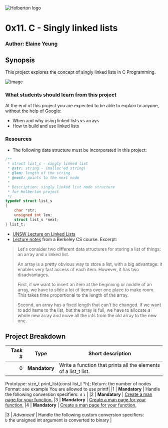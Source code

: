 <img src="https://www.holbertonschool.com/assets/holberton-logo-1cc451260ca3cd297def53f2250a9794810667c7ca7b5fa5879a569a457bf16f.png" alt="Holberton logo">

# 0x11. C - Singly linked lists

### Author: Elaine Yeung

## Synopsis
This project explores the concept of singly linked lists in C Programming.

![image](https://s3.amazonaws.com/intranet-projects-files/holbertonschool-low_level_programming/229/giphy-3.gif)
### What students should learn from this project

At the end of this project you are expected to be able to explain to anyone, without the help of Google:
- When and why using linked lists vs arrays
- How to build and use linked lists

### Resources
- The following data structure must be incorporated in this project:
```C
/**
 * struct list_s - singly linked list
 * @str: string - (malloc'ed string)
 * @len: length of the string
 * @next: points to the next node
 *
 * Description: singly linked list node structure
 * for Holberton project
 */
typedef struct list_s
{
    char *str;
    unsigned int len;
    struct list_s *next;
} list_t;
```
- [UNSW Lecture on Linked Lists](https://www.youtube.com/watch?v=udapt4FGY20&feature=youtu.be&t=2m10s)
- [Lecture notes](https://people.eecs.berkeley.edu/~jrs/61b/lec/07) from a Berkeley CS course. Excerpt:
>Let's consider two different data structures for storing a list of things: an array and a linked list.
>
>An array is a pretty obvious way to store a list, with a big advantage:  it enables very fast access of each item.  However, it has two disadvantages.
>
>First, if we want to insert an item at the beginning or middle of an array, we have to slide a lot of items over one place to make room.  This takes time proportional to the length of the array.
>
>Second, an array has a fixed length that can't be changed.  If we want to add items to the list, but the array is full, we have to allocate a whole new array and move all the ints from the old array to the new one.

## Project Breakdown
| Task # | Type | Short description |
| ---: | --- | --- |
|0 | **Mandatory**     | Write a function that prints all the elements of a list_t list.

Prototype: size_t print_list(const list_t *h);
Return: the number of nodes
Format: see example
You are allowed to use printf|
|1 | **Mandatory**     | Handle the following conversion specifiers: `d` `i` |
|2 | **Mandatory** | [Create a man page for your function.](./man_3_printf)
|3 | **Mandatory** | [Create a man page for your function.](./man_3_printf)
|4 | **Mandatory** | [Create a man page for your function.](./man_3_printf)

|3 | *Advanced* | Handle the following custom conversion specifiers: <br>`b` the unsigned int argument is converted to binary |